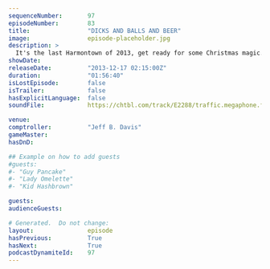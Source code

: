 ```yaml
---
sequenceNumber:       97
episodeNumber:        83
title:                "DICKS AND BALLS AND BEER"
image:                episode-placeholder.jpg
description: >
  It's the last Harmontown of 2013, get ready for some Christmas magic. Anatoly gets on stage nearly nude, Duncan Trussell talks Christmas as a mushroom cult, Adam Goldberg nearly murders everyone, Jeff Davis hates Paul McCartney and Rob Schrab jumps in ...
showDate:             
releaseDate:          "2013-12-17 02:15:00Z"
duration:             "01:56:40"
isLostEpisode:        false
isTrailer:            false
hasExplicitLanguage:  false
soundFile:            https://chtbl.com/track/E2288/traffic.megaphone.fm/STA3632226250.mp3?updated=1555715785

venue:                
comptroller:          "Jeff B. Davis"
gameMaster:           
hasDnD:               

## Example on how to add guests
#guests:
#- "Guy Pancake"
#- "Lady Omelette"
#- "Kid Hashbrown"

guests:
audienceGuests:

# Generated.  Do not change:
layout:               episode
hasPrevious:          True
hasNext:              True
podcastDynamiteId:    97
---
```

